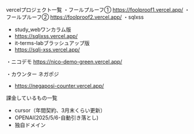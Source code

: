 vercelプロジェクト一覧
・フールプルーフ①
https://foolproof1.vercel.app/
・フールプルーフ②
https://foolproof2.vercel.app/
・sqlxss
- study_webワンカラム版
 - https://sqlixss.vercel.app/
- it-terms-labブラッシュアップ版
 - https://sqli-xss.vercel.app/

・ニコデモ
https://nico-demo-green.vercel.app/

・カウンター
ネガポジ
- https://negaposi-counter.vercel.app/


 課金しているもの一覧
 - cursor（年間契約、3月末くらい更新）
 - OPENAI(2025/5/6-自動引き落とし)
 - 独自ドメイン
